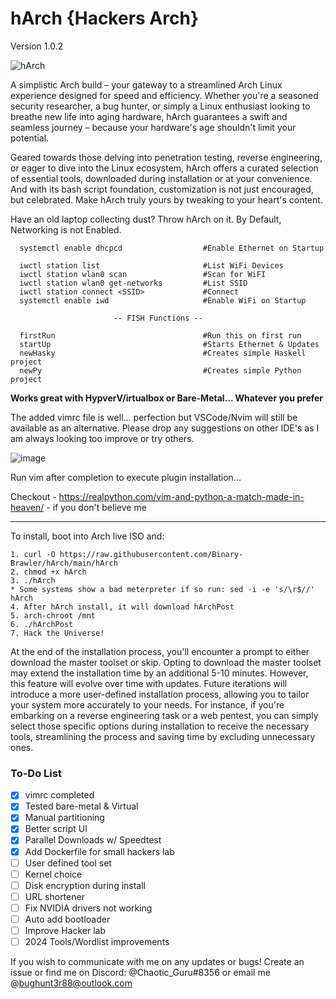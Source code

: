 # hArch {Hackers Arch} 
Version 1.0.2 

![hArch](https://github.com/Binary-Brawler/hArch/assets/132982785/8000c3cd-1d2e-4377-91f3-2fec7cb800c2)





A simplistic Arch build – your gateway to a streamlined Arch Linux experience designed for speed and efficiency. Whether you're a seasoned security researcher, a bug hunter, or simply a Linux enthusiast looking to breathe new life into aging hardware, hArch guarantees a swift and seamless journey – because your hardware's age shouldn't limit your potential.

Geared towards those delving into penetration testing, reverse engineering, or eager to dive into the Linux ecosystem, hArch offers a curated selection of essential tools, downloaded during installation or at your convenience. And with its bash script foundation, customization is not just encouraged, but celebrated. Make hArch truly yours by tweaking to your heart's content.

Have an old laptop collecting dust? Throw hArch on it. By Default, Networking is not Enabled. 

      systemctl enable dhcpcd                  #Enable Ethernet on Startup
      
      iwctl station list                       #List WiFi Devices
      iwctl station wlan0 scan                 #Scan for WiFI
      iwctl station wlan0 get-networks         #List SSID
      iwctl station connect <SSID>             #Connect
      systemctl enable iwd                     #Enable WiFi on Startup

                           -- FISH Functions --

      firstRun                                 #Run this on first run
      startUp                                  #Starts Ethernet & Updates
      newHasky                                 #Creates simple Haskell project
      newPy                                    #Creates simple Python project
   

**Works great with HypverV/irtualbox or Bare-Metal... Whatever you prefer** 

The added vimrc file is well... perfection but VSCode/Nvim will still be available as an alternative. Please drop any suggestions on other IDE's as I am always looking too improve or try others. 


![image](https://user-images.githubusercontent.com/49621391/198865669-f8c270ba-19c0-47cb-830b-722c25845d37.png)



Run vim after completion to execute plugin installation...

Checkout - https://realpython.com/vim-and-python-a-match-made-in-heaven/ - if you don't believe me
__________________________________________________________________________________________________________________________________________________________________

To install, boot into Arch live ISO and:
  
    1. curl -O https://raw.githubusercontent.com/Binary-Brawler/hArch/main/hArch
    2. chmod +x hArch
    3. ./hArch
    * Some systems show a bad meterpreter if so run: sed -i -e 's/\r$//' hArch 
    4. After hArch install, it will download hArchPost
    5. arch-chroot /mnt
    6. ./hArchPost
    7. Hack the Universe!
 
At the end of the installation process, you'll encounter a prompt to either download the master toolset or skip. Opting to download the master toolset may extend the installation time by an additional 5-10 minutes. However, this feature will evolve over time with updates. Future iterations will introduce a more user-defined installation process, allowing you to tailor your system more accurately to your needs. For instance, if you're embarking on a reverse engineering task or a web pentest, you can simply select those specific options during installation to receive the necessary tools, streamlining the process and saving time by excluding unnecessary ones.

### To-Do List
- [x] vimrc completed
- [x] Tested bare-metal & Virtual
- [x] Manual partitioning
- [x] Better script UI
- [x] Parallel Downloads w/ Speedtest
- [x] Add Dockerfile for small hackers lab
- [ ] User defined tool set
- [ ] Kernel choice
- [ ] Disk encryption during install
- [ ] URL shortener
- [ ] Fix NVIDIA drivers not working
- [ ] Auto add bootloader
- [ ] Improve Hacker lab
- [ ] 2024 Tools/Wordlist improvements

If you wish to communicate with me on any updates or bugs! Create an issue or find me on Discord: @Chaotic_Guru#8356 or email me @bughunt3r88@outlook.com
  
